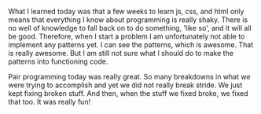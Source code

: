 What I learned today was that a few weeks to learn js, css, and html only means that everything I know about programming is really shaky. There is no well of knowledge to fall back on to do something, 'like so', and it will all be good. Therefore, when I start a problem I am unfortunately not able to implement any patterns yet. I can see the patterns, which is awesome. That is really awesome. But I am still not sure what I should do to make the patterns into functioning code.

Pair programming today was really great. So many breakdowns in what we were trying to accomplish and yet we did not really break stride. We just kept fixing broken stuff. And then, when the stuff we fixed broke, we fixed that too. It was really fun!
